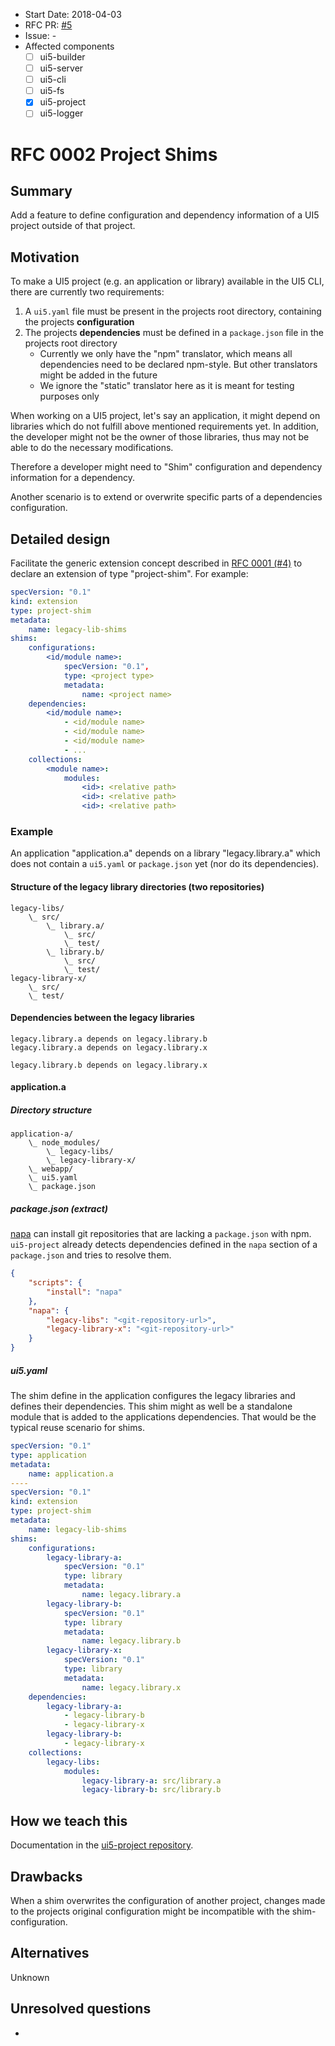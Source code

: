 - Start Date: 2018-04-03
- RFC PR: [#5](https://github.com/UI5/cli/pull/5)
- Issue: -
- Affected components
    + [ ] ui5-builder
    + [ ] ui5-server
    + [ ] ui5-cli
    + [ ] ui5-fs
    + [x] ui5-project
    + [ ] ui5-logger

# RFC 0002 Project Shims
## Summary
Add a feature to define configuration and dependency information of a UI5 project outside of that project.

## Motivation
To make a UI5 project (e.g. an application or library) available in the UI5 CLI, there are currently two requirements:

1. A `ui5.yaml` file must be present in the projects root directory, containing the projects **configuration**
2. The projects **dependencies** must be defined in a `package.json` file in the projects root directory
    - Currently we only have the "npm" translator, which means all dependencies need to be declared npm-style. But other translators might be added in the future
    - We ignore the "static" translator here as it is meant for testing purposes only

When working on a UI5 project, let's say an application, it might depend on libraries which do not fulfill above mentioned requirements yet. In addition, the developer might not be the owner of those libraries, thus may not be able to do the necessary modifications.

Therefore a developer might need to "Shim" configuration and dependency information for a dependency.

Another scenario is to extend or overwrite specific parts of a dependencies configuration.

## Detailed design
Facilitate the generic extension concept described in [RFC 0001 (#4)](https://github.com/UI5/cli/pull/4) to declare an extension of type "project-shim". For example:
```yaml
specVersion: "0.1"
kind: extension
type: project-shim
metadata:
    name: legacy-lib-shims
shims:
    configurations:
        <id/module name>:
            specVersion: "0.1",
            type: <project type>
            metadata:
                name: <project name>
    dependencies:
        <id/module name>:
            - <id/module name>
            - <id/module name>
            - <id/module name>
            - ...
    collections:
        <module name>:
            modules:
                <id>: <relative path>
                <id>: <relative path>
                <id>: <relative path>
```

### Example
An application "application.a" depends on a library "legacy.library.a" which does not contain a `ui5.yaml` or `package.json` yet (nor do its dependencies).

#### Structure of the legacy library directories (two repositories)
```
legacy-libs/
    \_ src/
        \_ library.a/
            \_ src/
            \_ test/
        \_ library.b/
            \_ src/
            \_ test/
legacy-library-x/
    \_ src/
    \_ test/
```

#### Dependencies between the legacy libraries
```
legacy.library.a depends on legacy.library.b
legacy.library.a depends on legacy.library.x

legacy.library.b depends on legacy.library.x
```

#### application.a
##### Directory structure
```
application-a/
    \_ node_modules/
        \_ legacy-libs/
        \_ legacy-library-x/
    \_ webapp/
    \_ ui5.yaml
    \_ package.json
```

##### package.json (extract)
[napa](https://github.com/shama/napa) can install git repositories that are lacking a `package.json` with npm. `ui5-project` already detects dependencies defined in the `napa` section of a `package.json` and tries to resolve them.

```json
{
    "scripts": {
        "install": "napa"
    },
    "napa": {
        "legacy-libs": "<git-repository-url>",
        "legacy-library-x": "<git-repository-url>"
    }
}

```

##### ui5.yaml
The shim define in the application configures the legacy libraries and defines their dependencies. This shim might as well be a standalone module that is added to the applications dependencies. That would be the typical reuse scenario for shims.

```yaml
specVersion: "0.1"
type: application
metadata:
    name: application.a
----
specVersion: "0.1"
kind: extension
type: project-shim
metadata:
    name: legacy-lib-shims
shims:
    configurations:
        legacy-library-a:
            specVersion: "0.1"
            type: library
            metadata:
                name: legacy.library.a
        legacy-library-b:
            specVersion: "0.1"
            type: library
            metadata:
                name: legacy.library.b
        legacy-library-x:
            specVersion: "0.1"
            type: library
            metadata:
                name: legacy.library.x
    dependencies:
        legacy-library-a:
            - legacy-library-b
            - legacy-library-x
        legacy-library-b:
            - legacy-library-x
    collections:
        legacy-libs:
            modules:
                legacy-library-a: src/library.a
                legacy-library-b: src/library.b
```


## How we teach this
Documentation in the [ui5-project repository](https://github.com/SAP/ui5-project/blob/main/docs/Configuration.md#project-shims).

## Drawbacks
When a shim overwrites the configuration of another project, changes made to the projects original configuration might be incompatible with the shim-configuration.

## Alternatives
Unknown

## Unresolved questions
-
